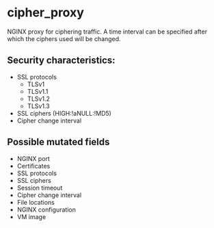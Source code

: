 # cipher_proxy
NGINX proxy for ciphering traffic. A time interval can be specified after which the ciphers used will be changed.

## Security characteristics:
- SSL protocols
    - TLSv1
    - TLSv1.1
    - TLSv1.2 
    - TLSv1.3
- SSL ciphers (HIGH:!aNULL:!MD5)
- Cipher change interval

## Possible mutated fields
- NGINX port
- Certificates
- SSL protocols
- SSL ciphers
- Session timeout
- Cipher change interval
- File locations
- NGINX configuration
- VM image
